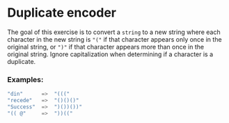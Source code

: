 # Duplicate encoder
The goal of this exercise is to convert a `string` to a new string where each
character in the new string is `"("` if that character appears only once in the
original string, or `")"` if that character appears more than once in the
original string. Ignore capitalization when determining if a character is a
duplicate.

### Examples:
```C#
"din"      =>  "((("
"recede"   =>  "()()()"
"Success"  =>  ")())())"
"(( @"     =>  "))((" 
```
